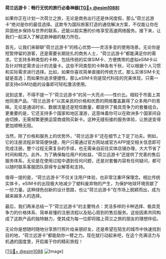 **荷兰远游卡：畅行无忧的旅行必备神器[[TG💪+ @esim1088](https://t.me/s/esim1088)]**

如果你正在计划一次荷兰之旅，无论是商务出行还是休闲度假，那么“荷兰远游卡”绝对是你的最佳选择。这款专为国际旅客打造的通信解决方案，不仅能让你在异国他乡保持与世界的联系，还能以超实惠的价格享受高速网络服务。接下来，让我们一起深入了解这款神器的魅力所在。

首先，让我们来聊聊“荷兰远游卡”的核心优势——灵活多变的使用场景。无论你是短暂停留的游客，还是需要长期驻扎的商务人士，“荷兰远游卡”都能满足你的需求。它支持多种类型的卡种，包括传统的实体SIM卡、方便携带的虚拟eSIM卡以及针对特定需求设计的流量卡。这些不同类型的卡种各有千秋，可以根据个人习惯和实际需求进行选择。比如，如果你喜欢简单直接的传统方式，那么实体SIM卡无疑是首选；而如果你追求便捷性，那么eSIM卡则是现代科技的完美体现，只需一部支持eSIM功能的设备即可轻松激活使用。

说到这里，不得不提一下“荷兰远游卡”的另一大亮点——性价比。相较于市面上其他同类产品，“荷兰远游卡”以其亲民的价格和优质的网络覆盖赢得了众多用户的青睐。无论是通话时长、数据流量还是短信数量，都提供了极具竞争力的套餐组合。更重要的是，它还支持多个国家和地区漫游，这意味着你可以在欧洲多个国家间自由切换，无需频繁更换运营商或购买新卡。这种无缝衔接的服务体验，让旅途变得更加顺畅无阻。

当然，除了价格和服务上的优势外，“荷兰远游卡”还在细节上下足了功夫。例如，它的注册流程非常简便快捷，用户只需通过官方网站或官方APP提交相关信息即可完成注册。整个过程无需复杂的手续，也无需亲自前往实体店铺办理，大大节省了时间和精力。此外，为了确保每位用户的权益，“荷兰远游卡”还提供了完善的售后服务体系，无论是在使用过程中遇到任何问题，还是对套餐内容有任何疑问，都可以随时联系客服团队获得专业解答和支持。

值得一提的是，“荷兰远游卡”不仅关注用户体验，也非常注重环保理念。相比传统实体卡，eSIM卡的出现极大地减少了塑料废弃物的产生，为保护地球环境贡献了一份力量。这种绿色创新的设计思路，也让“荷兰远游卡”在市场上脱颖而出，成为越来越多人的选择。

最后，我们再来总结一下“荷兰远游卡”的主要特点：灵活多样的卡种选择、极具竞争力的价格体系、简单易懂的注册流程以及贴心周到的售后服务。这些因素共同构成了这款产品的独特魅力，使其成为每一位即将踏上荷兰之旅的朋友的理想伴侣。

无论你是想随时随地分享旅行照片给亲朋好友，还是希望在陌生的城市中快速找到目的地，“荷兰远游卡”都能助你一臂之力。现在就行动起来吧，在这个充满活力与机遇的国度里，开启属于你的精彩旅程！

[[TG💪+ @esim1088](https://t.me/s/esim1088) ![Image](https://i.postimg.cc/4NQfJmqS/Snipaste-2025-05-13-00-14-12.png)]